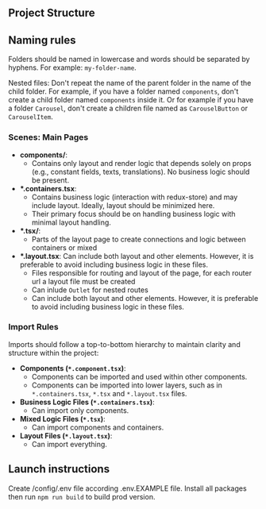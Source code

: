 ## Project Structure


## Naming rules
Folders should be named in lowercase and words should be separated by hyphens. For example: `my-folder-name`.

Nested files:
Don't repeat the name of the parent folder in the name of the child folder. For example, if you have a folder named `components`, don't create a child folder named `components` inside it.
Or for example if you have a folder `Carousel`, don't create a children file named as `CarouselButton` or `CarouselItem`.

### Scenes: Main Pages

- **components/**:
  - Contains only layout and render logic that depends solely on props (e.g., constant fields, texts, translations). No business logic should be present.
- **\*.containers.tsx**:
  - Contains business logic (interaction with redux-store) and may include layout. Ideally, layout should be minimized here.
  - Their primary focus should be on handling business logic with minimal layout handling.
- **\*.tsx/**:
  - Parts of the layout page to create connections and logic between containers or mixed
- **\*.layout.tsx**: Can include both layout and other elements. However, it is preferable to avoid including business logic in these files.
  - Files responsible for routing and layout of the page, for each router url a layout file must be created
  - Can inlude `Outlet` for nested routes
  - Can include both layout and other elements. However, it is preferable to avoid including business logic in these files.
  
### Import Rules

Imports should follow a top-to-bottom hierarchy to maintain clarity and structure within the project:

- **Components (`*.component.tsx`)**:
  - Components can be imported and used within other components.
  - Components can be imported into lower layers, such as in `*.containers.tsx`, `*.tsx` and `*.layout.tsx` files.
- **Business Logic Files (`*.containers.tsx`)**:
  - Can import only components.
- **Mixed Logic Files (`*.tsx`)**:
  - Can import components and containers.
- **Layout Files (`*.layout.tsx`)**:
  - Can import everything.

## Launch instructions

Create /config/.env file according .env.EXAMPLE file.
Install all packages then run `npm run build` to build prod version.
